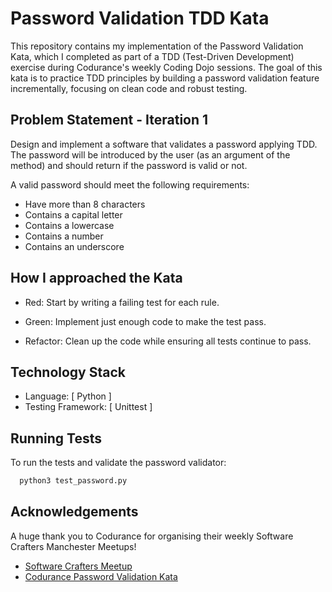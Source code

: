 # Password Validation TDD Kata

This repository contains my implementation of the Password Validation Kata, which I completed as part of a TDD (Test-Driven Development) exercise during Codurance's weekly Coding Dojo sessions. The goal of this kata is to practice TDD principles by building a password validation feature incrementally, focusing on clean code and robust testing.


## Problem Statement - Iteration 1

Design and implement a software that validates a password applying TDD. The password will be introduced by the user (as an argument of the method) and should return if the password is valid or not.

A valid password should meet the following requirements:

- Have more than 8 characters
- Contains a capital letter
- Contains a lowercase
- Contains a number
- Contains an underscore
  

## How I approached the Kata

- Red: Start by writing a failing test for each rule.

- Green: Implement just enough code to make the test pass.

- Refactor: Clean up the code while ensuring all tests continue to pass.


## Technology Stack
- Language: [ Python ]
- Testing Framework: [ Unittest ]


## Running Tests

To run the tests and validate the password validator:

```bash
  python3 test_password.py
```


## Acknowledgements

 A huge thank you to Codurance for organising their weekly Software Crafters Manchester Meetups!
 
 - [Software Crafters Meetup](https://www.meetup.com/software-crafters-manchester/)
 - [Codurance Password Validation Kata](https://www.codurance.com/katas/password-validation)

